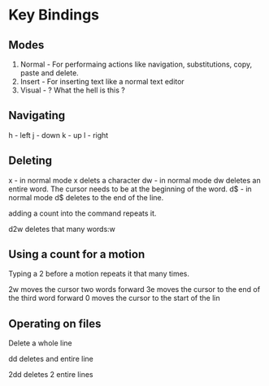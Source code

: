 # Key Bindings

## Modes

1.  Normal - For performaing actions like navigation, substitutions, copy, paste and delete.
2.  Insert - For inserting text like a normal text editor
3.  Visual - ? What the hell is this ? 

## Navigating

h - left
j - down
k - up
l - right



## Deleting

x - in normal mode x delets a character
dw - in normal mode dw deletes an entire word.  The cursor needs to be at the beginning of the word.
d$ - in normal mode d$ deletes to the end of the line.

adding a count into the command repeats it.

d2w deletes that many words:w


## Using a count for a motion

Typing a 2 before a motion repeats it that many times.

2w moves the cursor two words forward
3e moves the cursor to the end of the third word forward
0 moves the cursor to the start of the lin


## Operating on files

Delete a whole line

dd deletes and entire line

2dd deletes 2 entire lines 
